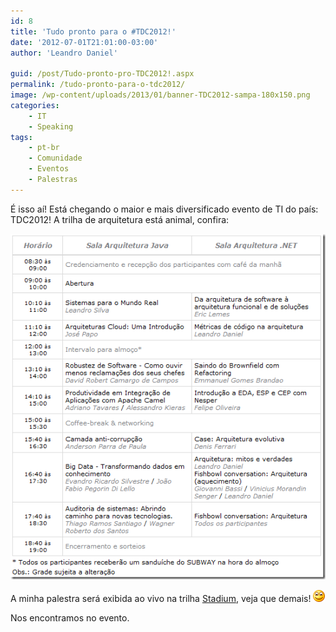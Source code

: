```yaml
---
id: 8
title: 'Tudo pronto para o #TDC2012!'
date: '2012-07-01T21:01:00-03:00'
author: 'Leandro Daniel'

guid: /post/Tudo-pronto-pro-TDC2012!.aspx
permalink: /tudo-pronto-para-o-tdc2012/
image: /wp-content/uploads/2013/01/banner-TDC2012-sampa-180x150.png
categories:
    - IT
    - Speaking
tags:
    - pt-br
    - Comunidade
    - Eventos
    - Palestras
---
```


É isso aí! Está chegando o maior e mais diversificado evento de TI do país: TDC2012! A trilha de arquitetura está animal, confira:

[![tdc2012Grade](/assets/pics/tdc2012Grade_1.png "tdc2012Grade")](http://www.thedevelopersconference.com.br/tdc/2012/saopaulo/trilha-arquitetura#programacao)

A minha palestra será exibida ao vivo na trilha [Stadium](http://www.thedevelopersconference.com.br/tdc/2012/saopaulo/trilha-stadium-quarta#programacao), veja que demais! ![Alegre](/assets/pics/wlEmoticon-smile_10.png)

Nos encontramos no evento.
